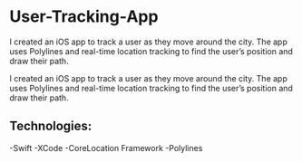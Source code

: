 # User-Tracking-App
I created an iOS app to track a user as they move around the city.  The app uses Polylines and real-time location tracking to find the user’s position and draw their path.

I created an iOS app to track a user as they move around the city.  The app uses Polylines and real-time location tracking to find the user’s position and draw their path.
## Technologies:
-Swift
-XCode
-CoreLocation Framework
-Polylines
